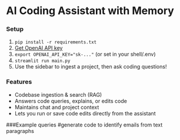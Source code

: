 # AI Coding Assistant with Memory

### Setup

1. `pip install -r requirements.txt`
2. [Get OpenAI API key](https://platform.openai.com/)
3. `export OPENAI_API_KEY="sk-..."` (or set in your shell/.env)
4. `streamlit run main.py`
5. Use the sidebar to ingest a project, then ask coding questions!

### Features

- Codebase ingestion & search (RAG)
- Answers code queries, explains, or edits code
- Maintains chat and project context
- Lets you run or save code edits directly from the assistant

###Example queries
#generate code to identify emails from text paragraphs
